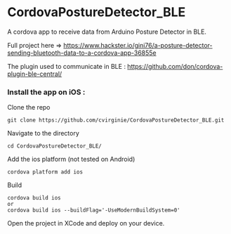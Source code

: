 # CordovaPostureDetector_BLE
A cordova app to receive data from Arduino Posture Detector in BLE.

Full project here => https://www.hackster.io/gini76/a-posture-detector-sending-bluetooth-data-to-a-cordova-app-36855e

The plugin used to communicate in BLE : https://github.com/don/cordova-plugin-ble-central/


### Install the app on iOS :

Clone the repo

`git clone https://github.com/cvirginie/CordovaPostureDetector_BLE.git`


Navigate to the directory

`cd CordovaPostureDetector_BLE/`


Add the ios platform (not tested on Android)

`cordova platform add ios`


Build 

```
cordova build ios
or
cordova build ios --buildFlag='-UseModernBuildSystem=0'
```

Open the project in XCode and deploy on your device.
